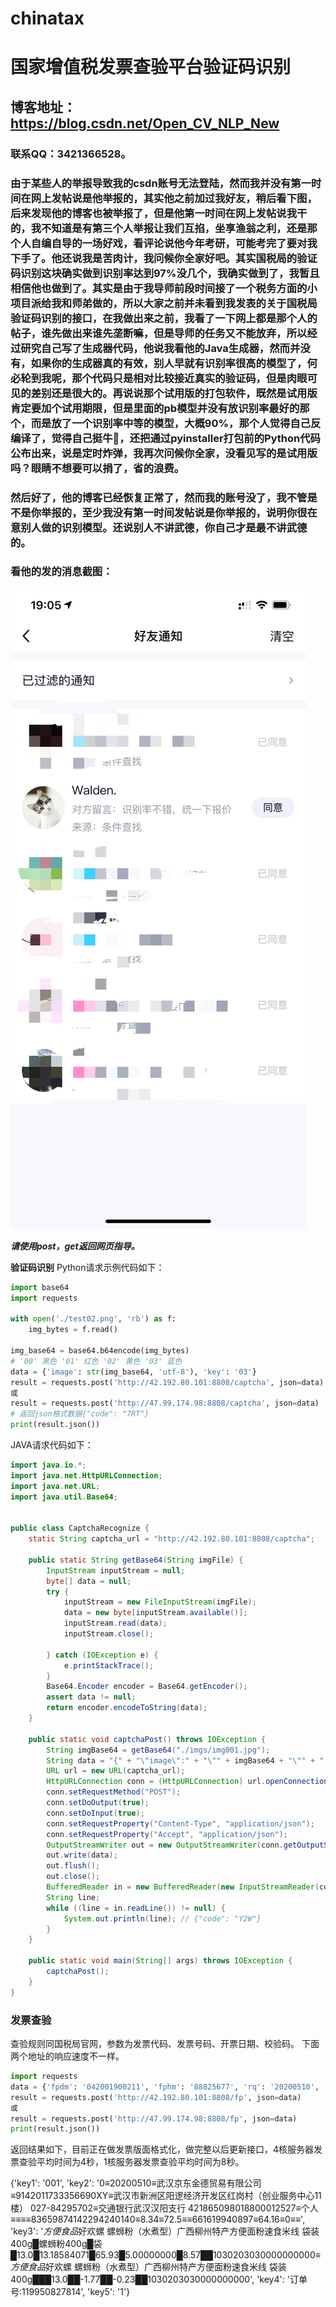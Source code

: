 # chinatax
# 国家增值税发票查验平台验证码识别
## 博客地址：https://blog.csdn.net/Open_CV_NLP_New
### 联系QQ：3421366528。
### 由于某些人的举报导致我的csdn账号无法登陆，然而我并没有第一时间在网上发帖说是他举报的，其实他之前加过我好友，稍后看下图，后来发现他的博客也被举报了，但是他第一时间在网上发帖说我干的，我不知道是有第三个人举报让我们互掐，坐享渔翁之利，还是那个人自编自导的一场好戏，看评论说他今年考研，可能考完了要对我下手了。他还说我是苦肉计，我问候你全家好吧。其实国税局的验证码识别这块确实做到识别率达到97%没几个，我确实做到了，我暂且相信他也做到了。其实是由于我导师前段时间接了一个税务方面的小项目派给我和师弟做的，所以大家之前并未看到我发表的关于国税局验证码识别的接口，在我做出来之前，我看了一下网上都是那个人的帖子，谁先做出来谁先垄断嘛，但是导师的任务又不能放弃，所以经过研究自己写了生成器代码，他说我看他的Java生成器，然而并没有，如果你的生成器真的有效，别人早就有识别率很高的模型了，何必轮到我呢，那个代码只是相对比较接近真实的验证码，但是肉眼可见的差别还是很大的。再说说那个试用版的打包软件，既然是试用版肯定要加个试用期限，但是里面的pb模型并没有放识别率最好的那个，而是放了一个识别率中等的模型，大概90%，那个人觉得自己反编译了，觉得自己挺牛🍺，还把通过pyinstaller打包前的Python代码公布出来，说是定时炸弹，我再次问候你全家，没看见写的是试用版吗？眼睛不想要可以捐了，省的浪费。
### 然后好了，他的博客已经恢复正常了，然而我的账号没了，我不管是不是你举报的，至少我没有第一时间发帖说是你举报的，说明你很在意别人做的识别模型。还说别人不讲武德，你自己才是最不讲武德的。

### 看他的发的消息截图：
![Image text](https://github.com/digtial/chinatax/blob/main/%E6%B6%88%E6%81%AF%E6%88%AA%E5%9B%BE.JPG)
  
  
***请使用post，get返回网页指导。***

**验证码识别**
Python请求示例代码如下：
```python
import base64
import requests

with open('./test02.png', 'rb') as f:
    img_bytes = f.read()

img_base64 = base64.b64encode(img_bytes)
# '00' 黑色 '01' 红色 '02' 黄色 '03' 蓝色
data = {'image': str(img_base64, 'utf-8'), 'key': '03'}
result = requests.post('http://42.192.80.101:8808/captcha', json=data)
或
result = requests.post('http://47.99.174.98:8808/captcha', json=data)
# 返回json格式数据{"code": "7RT"}
print(result.json())
```


JAVA请求代码如下：
```java
import java.io.*;
import java.net.HttpURLConnection;
import java.net.URL;
import java.util.Base64;


public class CaptchaRecognize {
    static String captcha_url = "http://42.192.80.101:8808/captcha";

    public static String getBase64(String imgFile) {
        InputStream inputStream = null;
        byte[] data = null;
        try {
            inputStream = new FileInputStream(imgFile);
            data = new byte[inputStream.available()];
            inputStream.read(data);
            inputStream.close();

        } catch (IOException e) {
            e.printStackTrace();
        }
        Base64.Encoder encoder = Base64.getEncoder();
        assert data != null;
        return encoder.encodeToString(data);
    }

    public static void captchaPost() throws IOException {
        String imgBase64 = getBase64("./imgs/img001.jpg");
        String data = "{" + "\"image\":" + "\"" + imgBase64 + "\"" + "," + "\"key\":" + "\"03\"" + "}";
        URL url = new URL(captcha_url);
        HttpURLConnection conn = (HttpURLConnection) url.openConnection();
        conn.setRequestMethod("POST");
        conn.setDoOutput(true);
        conn.setDoInput(true);
        conn.setRequestProperty("Content-Type", "application/json");
        conn.setRequestProperty("Accept", "application/json");
        OutputStreamWriter out = new OutputStreamWriter(conn.getOutputStream());
        out.write(data);
        out.flush();
        out.close();
        BufferedReader in = new BufferedReader(new InputStreamReader(conn.getInputStream(), "UTF-8"));
        String line;
        while ((line = in.readLine()) != null) {
            System.out.println(line); // {"code": "Y2W"}
        }
    }

    public static void main(String[] args) throws IOException {
        captchaPost();
    }
}

```


### 发票查验
查验规则同国税局官网，参数为发票代码、发票号码、开票日期、校验码。
下面两个地址的响应速度不一样。
```python
import requests
data = {'fpdm': '042001900211', 'fphm': '88825677', 'rq': '20200510', 'jym': '240140'}
result = requests.post('http://42.192.80.101:8808/fp', json=data)
或
result = requests.post('http://47.99.174.98:8808/fp', json=data)
print(result.json())
```
返回结果如下，目前正在做发票版面格式化，做完整以后更新接口，4核服务器发票查验平均时间为4秒，1核服务器发票查验平均时间为8秒。

{'key1': '001', 'key2': '0≡20200510≡武汉京东金德贸易有限公司≡9142011733356690XY≡武汉市新洲区阳逻经济开发区红岗村（创业服务中心11楼） 027-84295702≡交通银行武汉汉阳支行 421865098018800012527≡个人≡≡≡≡83659874142294240140≡8.34≡72.5≡≡661619940897≡64.16≡0≡≡', 'key3': '*方便食品*好欢螺 螺蛳粉（水煮型）广西柳州特产方便面粉速食米线 袋装400g█螺蛳粉400g█袋█13.0█13.18584071█65.93█5.00000000█8.57██1030203030000000000≡*方便食品*好欢螺 螺蛳粉（水煮型）广西柳州特产方便面粉速食米线 袋装400g███13.0██-1.77██-0.23██1030203030000000000', 'key4': '订单号:119950827814', 'key5': '1'}
